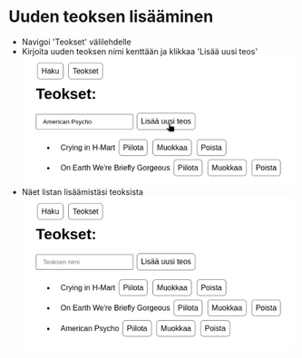 # Uuden teoksen lisääminen

* Navigoi 'Teokset' välilehdelle
* Kirjoita uuden teoksen nimi kenttään ja klikkaa 'Lisää uusi teos'  
![Kuva1](https://github.com/mizhonka/helmetcheck/blob/main/documentation/images/new1.png)
* Näet listan lisäämistäsi teoksista  
![Kuva2](https://github.com/mizhonka/helmetcheck/blob/main/documentation/images/new2.png)
